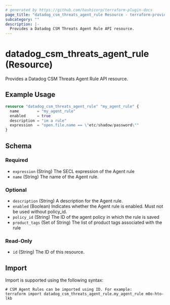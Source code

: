 ```yaml
---
# generated by https://github.com/hashicorp/terraform-plugin-docs
page_title: "datadog_csm_threats_agent_rule Resource - terraform-provider-datadog"
subcategory: ""
description: |-
  Provides a Datadog CSM Threats Agent Rule API resource.
---
```


# datadog_csm_threats_agent_rule (Resource)

Provides a Datadog CSM Threats Agent Rule API resource.

## Example Usage

```terraform
resource "datadog_csm_threats_agent_rule" "my_agent_rule" {
  name        = "my_agent_rule"
  enabled     = true
  description = "im a rule"
  expression  = "open.file.name == \"etc/shadow/password\""
}
```

<!-- schema generated by tfplugindocs -->
## Schema

### Required

- `expression` (String) The SECL expression of the Agent rule
- `name` (String) The name of the Agent rule.

### Optional

- `description` (String) A description for the Agent rule.
- `enabled` (Boolean) Indicates whether the Agent rule is enabled. Must not be used without policy_id.
- `policy_id` (String) The ID of the agent policy in which the rule is saved
- `product_tags` (Set of String) The list of product tags associated with the rule

### Read-Only

- `id` (String) The ID of this resource.

## Import

Import is supported using the following syntax:

```shell
# CSM Agent Rules can be imported using ID. For example:
terraform import datadog_csm_threats_agent_rule.my_agent_rule m0o-hto-lkb
```
